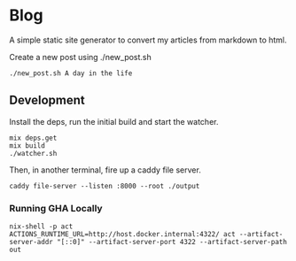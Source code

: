 # Blog

A simple static site generator to convert my articles from markdown to html.

Create a new post using ./new_post.sh
```
./new_post.sh A day in the life
```

## Development

Install the deps, run the initial build and start the watcher.
```
mix deps.get
mix build
./watcher.sh
```

Then, in another terminal, fire up a caddy file server.
```
caddy file-server --listen :8000 --root ./output
```


### Running GHA Locally

```
nix-shell -p act
ACTIONS_RUNTIME_URL=http://host.docker.internal:4322/ act --artifact-server-addr "[::0]" --artifact-server-port 4322 --artifact-server-path out
```

